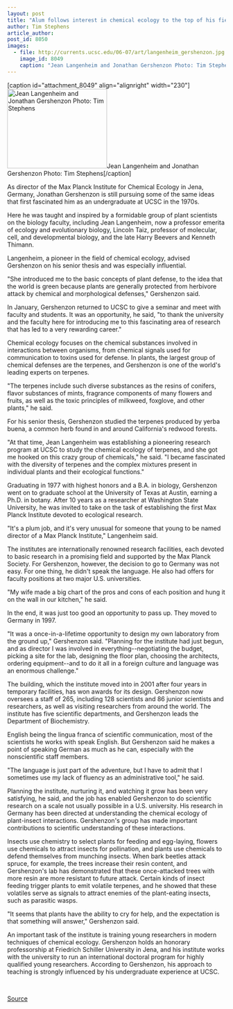 ```yaml
---
layout: post
title: "Alum follows interest in chemical ecology to the top of his field"
author: Tim Stephens
article_author: 
post_id: 8050
images:
  - file: http://currents.ucsc.edu/06-07/art/langenheim_gershenzon.jpg
    image_id: 8049
    caption: "Jean Langenheim and Jonathan Gershenzon Photo: Tim Stephens"
---
```


[caption id="attachment_8049" align="alignright" width="230"]<a href="http://dev-ucsc-news.pantheonsite.io/wp-content/uploads/2007/04/langenheim_gershenzon.jpg"><img class="size-full wp-image-8049" src="http://dev-ucsc-news.pantheonsite.io/wp-content/uploads/2007/04/langenheim_gershenzon.jpg" alt="Jean Langenheim and Jonathan Gershenzon Photo: Tim Stephens" width="230" height="183" /></a>Jean Langenheim and Jonathan Gershenzon Photo: Tim Stephens[/caption]
<a name="content" id="content"></a>
<p>
  As director of the Max Planck Institute for Chemical Ecology in Jena, Germany, Jonathan Gershenzon is still pursuing some of the same ideas that first fascinated him as an undergraduate at UCSC in the 1970s.
</p>
<p>
  Here he was taught and inspired by a formidable group of plant scientists on the biology faculty, including Jean Langenheim, now a professor emerita of ecology and evolutionary biology, Lincoln Taiz, professor of molecular, cell, and developmental biology, and the late Harry Beevers and Kenneth Thimann.
</p>
<p>
  Langenheim, a pioneer in the field of chemical ecology, advised Gershenzon on his senior thesis and was especially influential.
</p>
<p>
  "She introduced me to the basic concepts of plant defense, to the idea that the world is green because plants are generally protected from herbivore attack by chemical and morphological defenses," Gershenzon said.
</p>
<p>
  In January, Gershenzon returned to UCSC to give a seminar and meet with faculty and students. It was an opportunity, he said, "to thank the university and the faculty here for introducing me to this fascinating area of research that has led to a very rewarding career."
</p>
<p>
  Chemical ecology focuses on the chemical substances involved in interactions between organisms, from chemical signals used for communication to toxins used for defense. In plants, the largest group of chemical defenses are the terpenes, and Gershenzon is one of the world's leading experts on terpenes.
</p>
<p>
  "The terpenes include such diverse substances as the resins of conifers, flavor substances of mints, fragrance components of many flowers and fruits, as well as the toxic principles of milkweed, foxglove, and other plants," he said.
</p>
<p>
  For his senior thesis, Gershenzon studied the terpenes produced by yerba buena, a common herb found in and around California's redwood forests.
</p>
<p>
  "At that time, Jean Langenheim was establishing a pioneering research program at UCSC to study the chemical ecology of terpenes, and she got me hooked on this crazy group of chemicals," he said. "I became fascinated with the diversity of terpenes and the complex mixtures present in individual plants and their ecological functions."
</p>
<p>
  Graduating in 1977 with highest honors and a B.A. in biology, Gershenzon went on to graduate school at the University of Texas at Austin, earning a Ph.D. in botany. After 10 years as a researcher at Washington State University, he was invited to take on the task of establishing the first Max Planck Institute devoted to ecological research.
</p>
<p>
  "It's a plum job, and it's very unusual for someone that young to be named director of a Max Planck Institute," Langenheim said.
</p>
<p>
  The institutes are internationally renowned research facilities, each devoted to basic research in a promising field and supported by the Max Planck Society. For Gershenzon, however, the decision to go to Germany was not easy. For one thing, he didn't speak the language. He also had offers for faculty positions at two major U.S. universities.
</p>
<p>
  "My wife made a big chart of the pros and cons of each position and hung it on the wall in our kitchen," he said.
</p>
<p>
  In the end, it was just too good an opportunity to pass up. They moved to Germany in 1997.
</p>
<p>
  "It was a once-in-a-lifetime opportunity to design my own laboratory from the ground up," Gershenzon said. "Planning for the institute had just begun, and as director I was involved in everything--negotiating the budget, picking a site for the lab, designing the floor plan, choosing the architects, ordering equipment--and to do it all in a foreign culture and language was an enormous challenge."
</p>
<p>
  The building, which the institute moved into in 2001 after four years in temporary facilities, has won awards for its design. Gershenzon now oversees a staff of 265, including 128 scientists and 86 junior scientists and researchers, as well as visiting researchers from around the world. The institute has five scientific departments, and Gershenzon leads the Department of Biochemistry.
</p>
<p>
  English being the lingua franca of scientific communication, most of the scientists he works with speak English. But Gershenzon said he makes a point of speaking German as much as he can, especially with the nonscientific staff members.
</p>
<p>
  "The language is just part of the adventure, but I have to admit that I sometimes use my lack of fluency as an administrative tool," he said.
</p>
<p>
  Planning the institute, nurturing it, and watching it grow has been very satisfying, he said, and the job has enabled Gershenzon to do scientific research on a scale not usually possible in a U.S. university. His research in Germany has been directed at understanding the chemical ecology of plant-insect interactions. Gershenzon's group has made important contributions to scientific understanding of these interactions.
</p>
<p>
  Insects use chemistry to select plants for feeding and egg-laying, flowers use chemicals to attract insects for pollination, and plants use chemicals to defend themselves from munching insects. When bark beetles attack spruce, for example, the trees increase their resin content, and Gershenzon's lab has demonstrated that these once-attacked trees with more resin are more resistant to future attack. Certain kinds of insect feeding trigger plants to emit volatile terpenes, and he showed that these volatiles serve as signals to attract enemies of the plant-eating insects, such as parasitic wasps.
</p>
<p>
  "It seems that plants have the ability to cry for help, and the expectation is that something will answer," Gershenzon said.
</p>
<p>
  An important task of the institute is training young researchers in modern techniques of chemical ecology. Gershenzon holds an honorary professorship at Friedrich Schiller University in Jena, and his institute works with the university to run an international doctoral program for highly qualified young researchers. According to Gershenzon, his approach to teaching is strongly influenced by his undergraduate experience at UCSC.
</p>
<p>
  <br>
</p>
<p><a href="http://www1.ucsc.edu/currents/06-07/04-09/gershenzon.asp" title="Permalink to gershenzon">Source</a></p>
